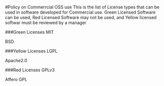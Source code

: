 #Policy on Commerrcial OSS use
This is the list of License types that can be used in software developed for Commercial use. Green Licensed Software can be used, Red Licensed Software may not be used, and Yellow licensed softwar must be reviewed by a manager


###Green Licenses
MIT

BSD
 
###Yellow Licenses
LGPL

Apache2.0

###Red Licenses
GPLv3

Affero GPL
